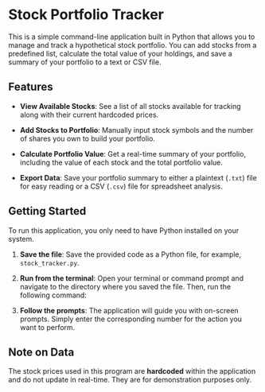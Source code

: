 # Stock Portfolio Tracker

This is a simple command-line application built in Python that allows you to manage and track a hypothetical stock portfolio. You can add stocks from a predefined list, calculate the total value of your holdings, and save a summary of your portfolio to a text or CSV file.

## Features

* **View Available Stocks**: See a list of all stocks available for tracking along with their current hardcoded prices.

* **Add Stocks to Portfolio**: Manually input stock symbols and the number of shares you own to build your portfolio.

* **Calculate Portfolio Value**: Get a real-time summary of your portfolio, including the value of each stock and the total portfolio value.

* **Export Data**: Save your portfolio summary to either a plaintext (`.txt`) file for easy reading or a CSV (`.csv`) file for spreadsheet analysis.

## Getting Started

To run this application, you only need to have Python installed on your system.

1. **Save the file**: Save the provided code as a Python file, for example, `stock_tracker.py`.

2. **Run from the terminal**: Open your terminal or command prompt and navigate to the directory where you saved the file. Then, run the following command:
3.  **Follow the prompts**: The application will guide you with on-screen prompts. Simply enter the corresponding number for the action you want to perform.

## Note on Data

The stock prices used in this program are **hardcoded** within the application and do not update in real-time. They are for demonstration purposes only.
